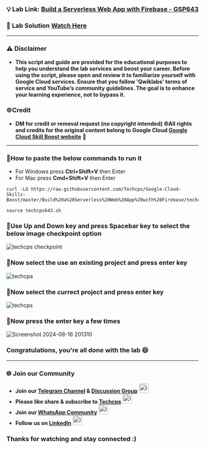 
### 💡 Lab Link: [Build a Serverless Web App with Firebase - GSP643](https://www.cloudskillsboost.google/focuses/8391?parent=catalog)

### 🚀 Lab Solution [Watch Here](https://youtu.be/toTqoGVfbj8)

---

### ⚠️ Disclaimer
- **This script and guide are provided for  the educational purposes to help you understand the lab services and boost your career. Before using the script, please open and review it to familiarize yourself with Google Cloud services. Ensure that you follow 'Qwiklabs' terms of service and YouTube’s community guidelines. The goal is to enhance your learning experience, not to bypass it.**

### ©Credit
- **DM for credit or removal request (no copyright intended) ©All rights and credits for the original content belong to Google Cloud [Google Cloud Skill Boost website](https://www.cloudskillsboost.google/)** 🙏

---

### 🚨How to paste the below commands to run it
- For Windows press **Ctrl+Shift+V** then Enter
- For Mac press **Cmd+Shift+V** then Enter

```
curl -LO https://raw.githubusercontent.com/Techcps/Google-Cloud-Skills-Boost/master/Build%20a%20Serverless%20Web%20App%20with%20Firebase/techcps643.sh

source techcps643.sh
```

### 🚨Use Up and Down key and press Spacebar key to select the below image checkpoint option
![techcps checkpoint](https://github.com/user-attachments/assets/96c4acbf-7369-40f6-b6cf-369c049bf112)

### 🚨Now select the use an existing project and press enter key
![techcpa](https://github.com/user-attachments/assets/eee1472c-f510-408a-9a35-8bdff94c6e4f)

### 🚨Now select the currect project and press enter key
![techcps](https://github.com/user-attachments/assets/2a6c53f6-b9fd-41bf-9dd6-7bb7556e8305)

### 🚨Now press the enter key a few times
![Screenshot 2024-08-16 201310](https://github.com/user-attachments/assets/8f543a02-79b6-487e-910f-0b1eee6986c5)


### Congratulations, you're all done with the lab 😄

---

### 🌐 Join our Community

- **Join our [Telegram Channel](https://t.me/Techcps) & [Discussion Group](https://t.me/Techcpschat)** <img src="https://github.com/user-attachments/assets/a4a4b767-151c-461d-bca1-da6d4c0cd68a" alt="icon" width="25" height="25">
- **Please like share & subscribe to [Techcps](https://www.youtube.com/@techcps)** <img src="https://github.com/user-attachments/assets/6ee41001-c795-467c-8d96-06b56c246b9c" alt="icon" width="25" height="25">
- **Join our [WhatsApp Community](https://whatsapp.com/channel/0029Va9nne147XeIFkXYv71A)** <img src="https://github.com/user-attachments/assets/aa10b8b2-5424-40bc-8911-7969f29f6dae" alt="icon" width="25" height="25">
- **Follow us on [LinkedIn](https://www.linkedin.com/company/techcps/)** <img src="https://github.com/user-attachments/assets/b9da471b-2f46-4d39-bea9-acdb3b3a23b0" alt="icon" width="25" height="25">

### Thanks for watching and stay connected :)
